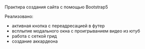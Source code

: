 Практира создания сайта с помощью Bootstrap5

Реализовано:
* активная кнопка с переадресацией в футер
* всплытие модального окна с проигрыванием видео из ютуб
* работа с сеткой грид
* создание аккардеона


